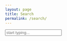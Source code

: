 ```yaml
---
layout: page
title: Search
permalink: /search/
---
```


<!-- Html Elements for Search -->
<div id="search-container">
<input type="text" id="search-input" placeholder="start typing...">
<br />
<br />
<div id="results-container"></div>
</div>

<!-- Script pointing to search-script.js -->
<script src="/js/search-script.js" type="text/javascript"></script>

<!-- Configuration -->
<script>
SimpleJekyllSearch({
  searchInput: document.getElementById('search-input'),
  resultsContainer: document.getElementById('results-container'),
  json: '/search.json'
})
</script>